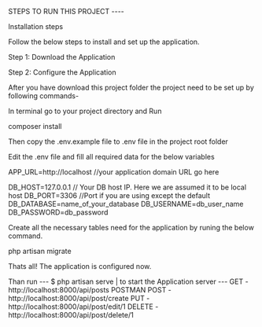 STEPS TO RUN THIS PROJECT ----

Installation steps

Follow the below steps to install and set up the application.

Step 1: Download the Application

Step 2: Configure the Application

After you have download this project folder the project need to be set up by following commands-

In terminal go to your project directory and Run

composer install 

Then copy the .env.example file to .env file in the project root folder

Edit the .env file and fill all required data for the below variables

  APP_URL=http://localhost //your application domain URL go here

  DB_HOST=127.0.0.1 // Your DB host IP. Here we are assumed it to be local host
  DB_PORT=3306 //Port if you are using except the default
  DB_DATABASE=name_of_your_database
  DB_USERNAME=db_user_name
  DB_PASSWORD=db_password

Create all the necessary tables need for the application by runing the below command.

  php artisan migrate

Thats all! The application is configured now.

Than run ---  $ php artisan serve | to start the Application server --- GET -  http://localhost:8000/api/posts  POSTMAN 
                                                                        POST - http://localhost:8000/api/post/create
                                                                        PUT -  http://localhost:8000/api/post/edit/1
                                                                        DELETE - http://localhost:8000/api/post/delete/1


